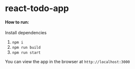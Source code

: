 # react-todo-app

#### How to run:

Install dependencies

1. `npm i`
2. `npm run build`
3. `npm run start`

You can view the app in the browser at `http://localhost:3000`
